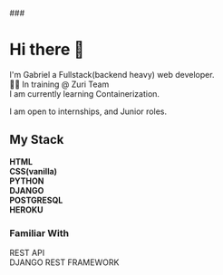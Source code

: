 ###<h1> Hi there 👋</h1>
I'm Gabriel a Fullstack(backend heavy) web developer.<br>
👨‍💻 In training @ Zuri Team <br>
I am currently learning Containerization.

I am open to internships, and Junior roles.

<h2>My Stack</h2>
<strong>HTML</strong><br>
<strong>CSS(vanilla)</strong><br>
<strong>PYTHON</strong><br>
<strong>DJANGO</strong><br>
<strong>POSTGRESQL</strong><br>
<strong>HEROKU</strong>

<h3>Familiar With</h3>
REST API<br>
DJANGO REST FRAMEWORK
<!--
**specialist-avenger/specialist-avenger** is a ✨ _special_ ✨ repository because its `README.md` (this file) appears on your GitHub profile.

Here are some ideas to get you started:

- 🔭 
- 🌱 I’m currently learning ...
- 👯 I’m looking to collaborate on ...
- 🤔 I’m looking for help with ...
- 💬 Ask me about ...
- 📫 How to reach me: ...
- 😄 Pronouns: ...
- ⚡ Fun fact: ...
-->
